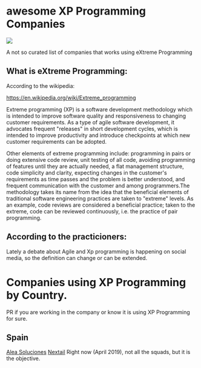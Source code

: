 # awesome XP Programming Companies

![](https://cdn.rawgit.com/sindresorhus/awesome/d7305f38d29fed78fa85652e3a63e154dd8e8829/media/badge.svg)

A not so curated list of companies that works using eXtreme Programming

## What is eXtreme Programming:

According to the wikipedia:

https://en.wikipedia.org/wiki/Extreme_programming

Extreme programming (XP) is a software development methodology which is intended to improve software quality and responsiveness to changing customer requirements. As a type of agile software development, it advocates frequent "releases" in short development cycles, which is intended to improve productivity and introduce checkpoints at which new customer requirements can be adopted.

Other elements of extreme programming include: programming in pairs or doing extensive code review, unit testing of all code, avoiding programming of features until they are actually needed, a flat management structure, code simplicity and clarity, expecting changes in the customer's requirements as time passes and the problem is better understood, and frequent communication with the customer and among programmers.The methodology takes its name from the idea that the beneficial elements of traditional software engineering practices are taken to "extreme" levels. As an example, code reviews are considered a beneficial practice; taken to the extreme, code can be reviewed continuously, i.e. the practice of pair programming.


## According to the practicioners:

Lately a debate about Agile and Xp programming is happening on social media, so the definition can change or can be extended.

# Companies using XP Programming by Country.

PR if you are working in the company or know it is using XP Programming for sure.

## Spain

[Alea Soluciones](https://www.alea-soluciones.com/)
[Nextail](https://www.nextail.co/) Right now (April 2019), not all the squads, but it is the objective.

